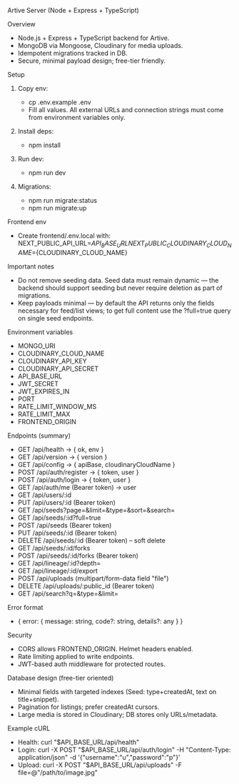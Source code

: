 Artive Server (Node + Express + TypeScript)

Overview
- Node.js + Express + TypeScript backend for Artive.
- MongoDB via Mongoose, Cloudinary for media uploads.
- Idempotent migrations tracked in DB.
- Secure, minimal payload design; free-tier friendly.

Setup
1) Copy env:
   - cp .env.example .env
   - Fill all values. All external URLs and connection strings must come from environment variables only.

2) Install deps:
   - npm install

3) Run dev:
   - npm run dev

4) Migrations:
   - npm run migrate:status
   - npm run migrate:up

Frontend env
- Create frontend/.env.local with:
  NEXT_PUBLIC_API_URL=${API_BASE_URL}
  NEXT_PUBLIC_CLOUDINARY_CLOUD_NAME=${CLOUDINARY_CLOUD_NAME}

Important notes
- Do not remove seeding data. Seed data must remain dynamic — the backend should support seeding but never require deletion as part of migrations.
- Keep payloads minimal — by default the API returns only the fields necessary for feed/list views; to get full content use the ?full=true query on single seed endpoints.

Environment variables
- MONGO_URI
- CLOUDINARY_CLOUD_NAME
- CLOUDINARY_API_KEY
- CLOUDINARY_API_SECRET
- API_BASE_URL
- JWT_SECRET
- JWT_EXPIRES_IN
- PORT
- RATE_LIMIT_WINDOW_MS
- RATE_LIMIT_MAX
- FRONTEND_ORIGIN

Endpoints (summary)
- GET /api/health → { ok, env }
- GET /api/version → { version }
- GET /api/config → { apiBase, cloudinaryCloudName }
- POST /api/auth/register → { token, user }
- POST /api/auth/login → { token, user }
- GET /api/auth/me (Bearer token) → user
- GET /api/users/:id
- PUT /api/users/:id (Bearer token)
- GET /api/seeds?page=&limit=&type=&sort=&search=
- GET /api/seeds/:id?full=true
- POST /api/seeds (Bearer token)
- PUT /api/seeds/:id (Bearer token)
- DELETE /api/seeds/:id (Bearer token) – soft delete
- GET /api/seeds/:id/forks
- POST /api/seeds/:id/forks (Bearer token)
- GET /api/lineage/:id?depth=
- GET /api/lineage/:id/export
- POST /api/uploads (multipart/form-data field "file")
- DELETE /api/uploads/:public_id (Bearer token)
- GET /api/search?q=&type=&limit=

Error format
- { error: { message: string, code?: string, details?: any } }

Security
- CORS allows FRONTEND_ORIGIN. Helmet headers enabled.
- Rate limiting applied to write endpoints.
- JWT-based auth middleware for protected routes.

Database design (free-tier oriented)
- Minimal fields with targeted indexes (Seed: type+createdAt, text on title+snippet).
- Pagination for listings; prefer createdAt cursors.
- Large media is stored in Cloudinary; DB stores only URLs/metadata.

Example cURL
- Health: curl "$API_BASE_URL/api/health"
- Login: curl -X POST "$API_BASE_URL/api/auth/login" -H "Content-Type: application/json" -d '{"username":"u","password":"p"}'
- Upload: curl -X POST "$API_BASE_URL/api/uploads" -F file=@"/path/to/image.jpg"



